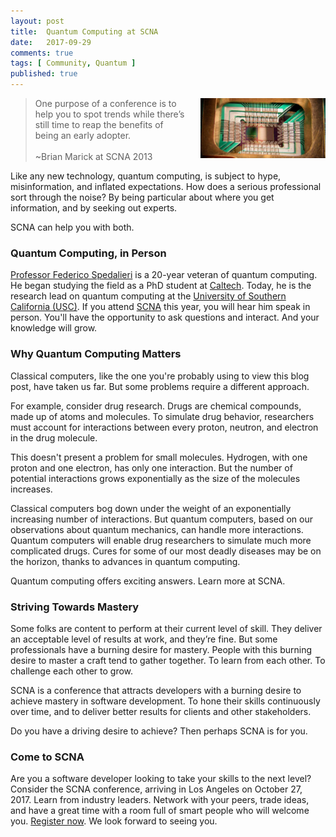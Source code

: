 ```yaml
---
layout: post
title:  Quantum Computing at SCNA
date:   2017-09-29
comments: true
tags: [ Community, Quantum ]
published: true
---
```


<img style="margin-left:20px" src="/images/quantum_dwave.jpg" width="200" align="right" alt="Quantum Computing at SCNA - University of Southern California" title="Quantum Computing at SCNA - University of Southern California" />

>One purpose of a conference is to help you to spot trends while there’s still time to reap the benefits of being an early adopter.<br/>&nbsp;<br/>~Brian Marick at SCNA 2013

Like any new technology, quantum computing, is subject to hype, misinformation, and inflated expectations. How does a serious professional sort through the noise? By being particular about where you get information, and by seeking out experts.

SCNA can help you with both.

<!--more-->

### Quantum Computing, in Person

[Professor Federico Spedalieri](https://www.linkedin.com/in/federico-spedalieri-06b9ba5/) is a 20-year veteran of quantum computing. He began studying the field as a PhD student at [Caltech](http://www.caltech.edu/). Today, he is the research lead on quantum computing at the [University of Southern California (USC)](https://news.usc.edu/104391/worlds-most-powerful-quantum-computer-now-online-at-usc/). If you attend [SCNA](https://scna.softwarecraftsmanship.com/) this year, you will hear him speak in person. You'll have the opportunity to ask questions and interact. And your knowledge will grow.

### Why Quantum Computing Matters

Classical computers, like the one you're probably using to view this blog post, have taken us far. But some problems require a different approach.

For example, consider drug research. Drugs are chemical compounds, made up of atoms and molecules. To simulate drug behavior, researchers must account for interactions between every proton, neutron, and electron in the drug molecule.

This doesn't present a problem for small molecules. Hydrogen, with one proton and one electron, has only one interaction. But the number of potential interactions grows exponentially as the size of the molecules increases.

Classical computers bog down under the weight of an exponentially increasing number of interactions. But quantum computers, based on our observations about quantum mechanics, can handle more interactions. Quantum computers will enable drug researchers to simulate much more complicated drugs. Cures for some of our most deadly diseases may be on the horizon, thanks to advances in quantum computing.

Quantum computing offers exciting answers. Learn more at SCNA.

### Striving Towards Mastery

Some folks are content to perform at their current level of skill. They deliver an acceptable level of results at work, and they’re fine. But some professionals have a burning desire for mastery. People with this burning desire to master a craft tend to gather together. To learn from each other. To challenge each other to grow.

SCNA is a conference that attracts developers with a burning desire to achieve mastery in software development. To hone their skills continuously over time, and to deliver better results for clients and other stakeholders.

Do you have a driving desire to achieve? Then perhaps SCNA is for you.

### Come to SCNA

Are you a software developer looking to take your skills to the next level? Consider the SCNA conference, arriving in Los Angeles on October 27, 2017. Learn from industry leaders. Network with your peers, trade ideas, and have a great time with a room full of smart people who will welcome you. [Register now](https://scna.softwarecraftsmanship.com/). We look forward to seeing you.

